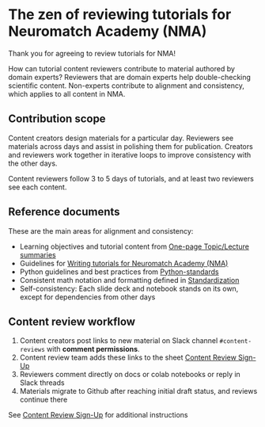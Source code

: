 # The zen of reviewing tutorials for Neuromatch Academy (NMA)

Thank you for agreeing to review tutorials for NMA!

How can tutorial content reviewers contribute to material authored by domain experts? Reviewers that are domain experts help double-checking scientific content. Non-experts contribute to alignment and consistency, which applies to all content in NMA.

## Contribution scope
Content creators design materials for a particular day. Reviewers see materials across days and assist in polishing them for publication. Creators and reviewers work together in iterative loops to improve consistency with the other days.

Content reviewers follow 3 to 5 days of tutorials, and at least two reviewers see each content.

## Reference documents
These are the main areas for alignment and consistency: 
* Learning objectives and tutorial content from [One-page Topic/Lecture summaries](https://drive.google.com/drive/folders/1mrXdVGgPqb-NVVLZj3E0FWETp9z-L9I-)
* Guidelines for [Writing tutorials for Neuromatch Academy (NMA)](https://github.com/NeuromatchAcademy/course-content/blob/master/tutorials/writing-tutorials.md)
* Python guidelines and best practices from [Python-standards](https://github.com/NeuromatchAcademy/course-content/blob/master/tutorials/python-standards.md)
* Consistent math notation and formatting defined in [Standardization](https://docs.google.com/document/d/1Z3Bc0oQA4a-y3xJU2mtIDMAOen1SO8AmUjkc3_xFOPM/edit)
* Self-consistency: Each slide deck and notebook stands on its own, except for dependencies from other days

## Content review workflow
1. Content creators post links to new material on Slack channel `#content-reviews` with **comment permissions**.
2. Content review team adds these links to the sheet [Content Review Sign-Up](https://docs.google.com/spreadsheets/d/1LtLEk0H7gkR34kXJVC3hICUsLwfabbSjTPSlterB-xg/edit)
3. Reviewers comment directly on docs or colab notebooks or reply in Slack threads
4. Materials migrate to Github after reaching initial draft status, and reviews continue there

See [Content Review Sign-Up](https://docs.google.com/spreadsheets/d/1LtLEk0H7gkR34kXJVC3hICUsLwfabbSjTPSlterB-xg/edit) for additional instructions
